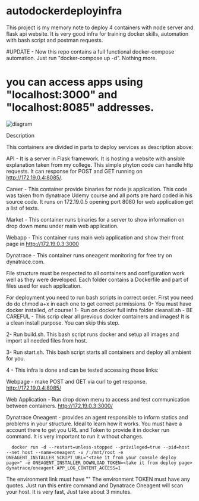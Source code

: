 # autodockerdeployinfra

This project is my memory note to deploy 4 containers with node server and flask api website. It is very good infra for training docker skills, automation with bash script and postman requests. 

#UPDATE - Now this repo contains a full functional docker-compose automation. Just run "docker-compose up -d". Nothing more.
# you can access apps using "localhost:3000" and "localhost:8085" addresses. 

![diagram](https://user-images.githubusercontent.com/20565821/129620197-abfafe9e-94e9-4825-bebc-efd0076eda84.jpg)

Description

This containers are divided in parts to deploy services as description above:

API - It is a server in Flask framework. It is hosting a website with ansible explanation taken from my college. This simple phyton code can handle http requests. It can response for POST and GET running on http://172.19.0.4:8085/. 

Career - This container provide binaries for node js application. This code was taken from dynatrace Udemy course and all ports are hard coded in his source code. It runs on 172.19.0.5 opening port 8080 for web application get a list of texts. 

Market - This container runs binaries for a server to show information on drop down menu under main web application. 

Webapp - This container runs main web application and show their front page in http://172.19.0.3:3000

Dynatrace - This container runs oneagent monitoring for free try on dynatrace.com. 

File structure must be respected to all containers and configuration work well as they were developed. Each folder contains a Dockerfile and part of files used for each application. 

For deployment you need to run bash scripts in correct order. First you need do do chmod a+x in each one to get correct permissions. 
0- You must have docker installed, of course! 
1- Run on docker full infra folder cleanall.sh - BE CAREFUL - This scrip clear all previous docker containers and images! It is a clean install purpose. You can skip this step. 

2- Run build.sh. This bash script runs docker and setup all images and import all needed files from host.

3- Run start.sh. This bash script starts all containers and deploy all ambient for you. 

4 - This infra is done and can be tested accessing those links: 

Webpage - make POST  and GET via curl to get response. 
http://172.19.0.4:8085/

Web Application - Run drop down menu to access and test communication between containers.
http://172.19.0.3:3000/

Dynatrace Oneagent - provides an agent responsible to inform statics and problems in your structure. Ideal to learn how it works. You must have a account there to get you URL and Token to provide it in docker run command. It is very important to run it without changes. 

      docker run -d --restart=unless-stopped --privileged=true --pid=host --net host --name=oneagent -v /:/mnt/root -e ONEAGENT_INSTALLER_SCRIPT_URL="<take it from your console deploy page>" -e ONEAGENT_INSTALLER_DOWNLOAD_TOKEN=<take it from deploy page> dynatrace/oneagent APP_LOG_CONTENT_ACCESS=1

The environment link must have ""
The environment TOKEN must have any quotes. 
Just run this entire command and Dynatrace Oneagent will scan your host. It is very fast, Just take about 3 minutes.  







